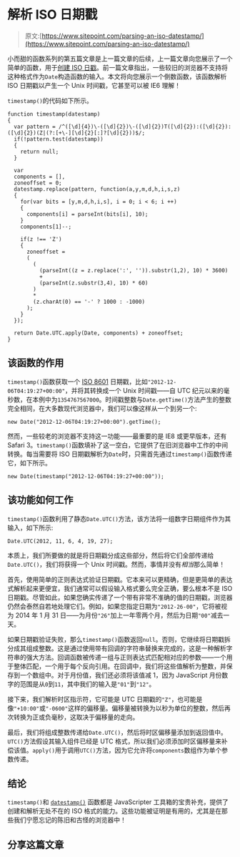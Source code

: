 # 解析 ISO 日期戳

> 原文:[https://www.sitepoint.com/parsing-an-iso-datestamp/](https://www.sitepoint.com/parsing-an-iso-datestamp/)

小而甜的函数系列的第五篇文章是上一篇文章的后续，上一篇文章向您展示了一个简单的函数，用于[创建 ISO 日戳](https://www.sitepoint.com/creating-an-iso-datestamp/ "Creating an ISO datestamp")。前一篇文章指出，一些较旧的浏览器不支持将这种格式作为`Date`构造函数的输入。本文将向您展示一个倒数函数，该函数解析 ISO 日期戳以产生一个 Unix 时间戳，它甚至可以被 IE6 理解！

`timestamp()`的代码如下所示。

```
function timestamp(datestamp)
{
  var pattern = /^([\d]{4})\-([\d]{2})\-([\d]{2})T([\d]{2}):([\d]{2}):([\d]{2})(Z|(?:[+\-][\d]{2}[:]?[\d]{2}))$/;
  if(!pattern.test(datestamp)) 
  { 
    return null; 
  }

  var 
  components = [], 
  zoneoffset = 0;
  datestamp.replace(pattern, function(a,y,m,d,h,i,s,z)
  {
    for(var bits = [y,m,d,h,i,s], i = 0; i < 6; i ++)
    {
      components[i] = parseInt(bits[i], 10);
    }
    components[1]--;

    if(z !== 'Z')
    {
      zoneoffset = 
      (
        (
          (parseInt((z = z.replace(':', '')).substr(1,2), 10) * 3600) 
          + 
          (parseInt(z.substr(3,4), 10) * 60)
        ) 
        * 
        (z.charAt(0) == '-' ? 1000 : -1000)
      );
    }
  });

  return Date.UTC.apply(Date, components) + zoneoffset;
}
```

## 该函数的作用

`timestamp()`函数获取一个 [ISO 8601](http://en.wikipedia.org/wiki/ISO_8601 "ISO 8601 - Wikipedia") 日期戳，比如`"2012-12-06T04:19:27+00:00"`，并将其转换成一个 Unix 时间戳——自 UTC 纪元以来的毫秒数，在本例中为`1354767567000`。时间戳整数与`Date.getTime()`方法产生的整数完全相同，在大多数现代浏览器中，我们可以像这样从一个到另一个:

```
new Date("2012-12-06T04:19:27+00:00").getTime();
```

然而，一些较老的浏览器不支持这一功能——最重要的是 IE8 或更早版本，还有 Safari 3。`timestamp()`函数填补了这一空白，它提供了在旧浏览器中工作的中间转换。每当需要将 ISO 日期戳解析为`Date`时，只需首先通过`timestamp()`函数传递它，如下所示。

```
new Date(timestamp("2012-12-06T04:19:27+00:00"));
```

## 该功能如何工作

`timestamp()`函数利用了静态`Date.UTC()`方法，该方法将一组数字日期组件作为其输入，如下所示:

```
Date.UTC(2012, 11, 6, 4, 19, 27);
```

本质上，我们所要做的就是将日期戳分成这些部分，然后将它们全部传递给`Date.UTC()`，我们将获得一个 Unix 时间戳。然而，事情并没有*相当*那么简单！

首先，使用简单的正则表达式验证日期戳。它本来可以更精确，但是更简单的表达式解析起来更便宜，我们通常可以假设输入格式要么完全正确，要么根本不是 ISO 日期戳。尽管如此，如果您确实传递了一个带有非常不准确的值的日期戳，浏览器仍然会泰然自若地处理它们。例如，如果您指定日期为`"2012-26-00"`，它将被视为 2014 年 1 月 31 日——为月份`"26"`加上一年零两个月，然后为日期`"00"`减去一天。

如果日期戳验证失败，那么`timestamp()`函数返回`null`。否则，它继续将日期戳拆分成其组成整数。这是通过使用带有回调的字符串替换来完成的，这是一种解析字符串的强大方法。回调函数被传递一组与正则表达式匹配相对应的参数——一个用于整体匹配，一个用于每个反向引用。在回调中，我们将这些值解析为整数，并保存到一个数组中。对于月份值，我们还必须将该值减 1，因为 JavaScript 月份数字的范围是从`0`到`11`，其中我们的输入是`"01"`到`"12"`。

接下来，我们解析时区指示符，它可能是 UTC 日期戳的`"Z"`，也可能是像`"+10:00"`或`"-0600"`这样的偏移量。偏移量被转换为以秒为单位的整数，然后再次转换为正或负毫秒，这取决于偏移量的走向。

最后，我们将组成整数传递给`Date.UTC()`，然后将时区偏移量添加到返回值中。`UTC()`方法假设其输入组件已经是 UTC 格式，所以我们必须添加时区偏移量来补偿该值。`apply()`用于调用`UTC()`方法，因为它允许将`components`数组作为单个参数传递。

## 结论

`timestamp()`和 [`datestamp()`](https://www.sitepoint.com/creating-an-iso-datestamp/ "Creating an ISO datestamp") 函数都是 JavaScripter 工具箱的宝贵补充，提供了创建和解析无处不在的 ISO 格式的能力。这些功能被证明是有用的，尤其是在那些我们宁愿忘记的陈旧和古怪的浏览器中！

## 分享这篇文章